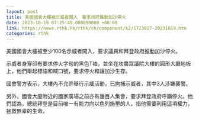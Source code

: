 ```yaml
---
layout: post
title: 美國國會大樓被示威者闖入　要求政府推動加沙停火
date: 2023-10-19 07:25:49.000000000 +08:00
link: https://news.rthk.hk/rthk/ch/component/k2/1723827-20231019.htm
categories: rthk
---
```


美國國會大樓被至少100名示威者闖入，要求議員和拜登政府推動加沙停火。

示威者身穿印有要求停火字句的黑色T裇，並坐在坎農眾議院大樓的圓形大廳地板上，他們舉起標語和喊口號，要求停火和讓加沙生存。

國會警方表示，大樓內不允許舉行示威活動，已拘捕示威者，其中3人涉嫌襲警。

另外，國會大廈附近的國家廣場之前亦有幾百人集會，要求拜登政府呼籲停火。他們認為，總統拜登是目前唯一有能力向以色列施壓的人，指他需要利用這項權力，拯救無辜的生命。
